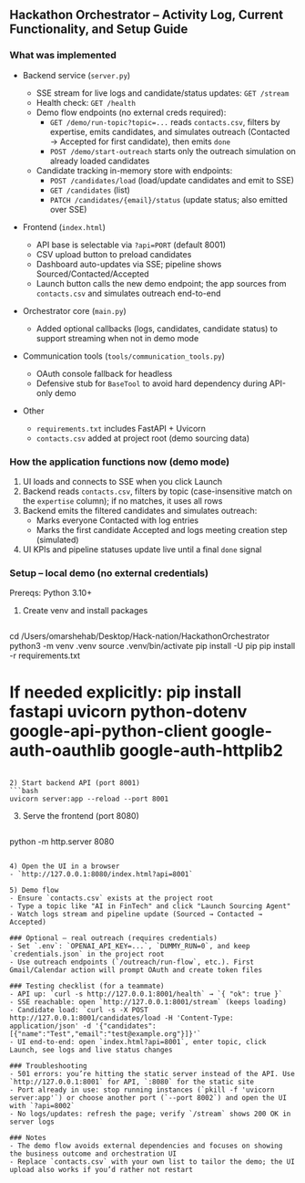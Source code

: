 ## Hackathon Orchestrator – Activity Log, Current Functionality, and Setup Guide

### What was implemented
- Backend service (`server.py`)
  - SSE stream for live logs and candidate/status updates: `GET /stream`
  - Health check: `GET /health`
  - Demo flow endpoints (no external creds required):
    - `GET /demo/run-topic?topic=...` reads `contacts.csv`, filters by expertise, emits candidates, and simulates outreach (Contacted → Accepted for first candidate), then emits `done`
    - `POST /demo/start-outreach` starts only the outreach simulation on already loaded candidates
  - Candidate tracking in-memory store with endpoints:
    - `POST /candidates/load` (load/update candidates and emit to SSE)
    - `GET /candidates` (list)
    - `PATCH /candidates/{email}/status` (update status; also emitted over SSE)

- Frontend (`index.html`)
  - API base is selectable via `?api=PORT` (default 8001)
  - CSV upload button to preload candidates
  - Dashboard auto-updates via SSE; pipeline shows Sourced/Contacted/Accepted
  - Launch button calls the new demo endpoint; the app sources from `contacts.csv` and simulates outreach end-to-end

- Orchestrator core (`main.py`)
  - Added optional callbacks (logs, candidates, candidate status) to support streaming when not in demo mode

- Communication tools (`tools/communication_tools.py`)
  - OAuth console fallback for headless
  - Defensive stub for `BaseTool` to avoid hard dependency during API-only demo

- Other
  - `requirements.txt` includes FastAPI + Uvicorn
  - `contacts.csv` added at project root (demo sourcing data)

### How the application functions now (demo mode)
1) UI loads and connects to SSE when you click Launch
2) Backend reads `contacts.csv`, filters by topic (case-insensitive match on the `expertise` column); if no matches, it uses all rows
3) Backend emits the filtered candidates and simulates outreach:
   - Marks everyone Contacted with log entries
   - Marks the first candidate Accepted and logs meeting creation step (simulated)
4) UI KPIs and pipeline statuses update live until a final `done` signal

### Setup – local demo (no external credentials)
Prereqs: Python 3.10+

1) Create venv and install packages
   ```bash
cd /Users/omarshehab/Desktop/Hack-nation/HackathonOrchestrator
python3 -m venv .venv
source .venv/bin/activate
pip install -U pip
pip install -r requirements.txt
# If needed explicitly: pip install fastapi uvicorn python-dotenv google-api-python-client google-auth-oauthlib google-auth-httplib2
   ```

2) Start backend API (port 8001)
   ```bash
uvicorn server:app --reload --port 8001
   ```

3) Serve the frontend (port 8080)
   ```bash
python -m http.server 8080
   ```

4) Open the UI in a browser
   - `http://127.0.0.1:8080/index.html?api=8001`

5) Demo flow
   - Ensure `contacts.csv` exists at the project root
   - Type a topic like "AI in FinTech" and click "Launch Sourcing Agent"
   - Watch logs stream and pipeline update (Sourced → Contacted → Accepted)

### Optional – real outreach (requires credentials)
- Set `.env`: `OPENAI_API_KEY=...`, `DUMMY_RUN=0`, and keep `credentials.json` in the project root
- Use outreach endpoints (`/outreach/run-flow`, etc.). First Gmail/Calendar action will prompt OAuth and create token files

### Testing checklist (for a teammate)
- API up: `curl -s http://127.0.0.1:8001/health` → `{ "ok": true }`
- SSE reachable: open `http://127.0.0.1:8001/stream` (keeps loading)
- Candidate load: `curl -s -X POST http://127.0.0.1:8001/candidates/load -H 'Content-Type: application/json' -d '{"candidates":[{"name":"Test","email":"test@example.org"}]}'`
- UI end-to-end: open `index.html?api=8001`, enter topic, click Launch, see logs and live status changes

### Troubleshooting
- 501 errors: you’re hitting the static server instead of the API. Use `http://127.0.0.1:8001` for API, `:8080` for the static site
- Port already in use: stop running instances (`pkill -f 'uvicorn server:app'`) or choose another port (`--port 8002`) and open the UI with `?api=8002`
- No logs/updates: refresh the page; verify `/stream` shows 200 OK in server logs

### Notes
- The demo flow avoids external dependencies and focuses on showing the business outcome and orchestration UI
- Replace `contacts.csv` with your own list to tailor the demo; the UI upload also works if you’d rather not restart


